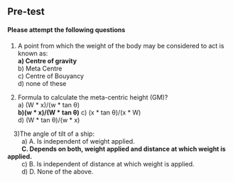 ## <b> Pre-test </b>
#### Please attempt the following questions

1) A point from which the weight of the body may be considered to act is known as:<br>
<b>a) Centre of gravity<br></b>
b) Meta Centre<br>
c) Centre of Bouyancy<br>
d) none of these<br>

2) Formula to calculate the meta-centric height (GM)?<br>
a) (W * x)/(w * tan &theta;)<br>
<b> b)(w * x)/(W * tan &theta;)</b>
c) (x * tan &theta;)/(x * W)<br>
d) (W * tan &theta;)/(w * x)<br>

&emsp;3)The angle of tilt of a ship:<br>
&emsp; &emsp;a) A.	Is independent of weight applied.<br>
&emsp; &emsp;<b>C.	Depends on both, weight applied and distance at which weight is applied. <br></b>
&emsp; &emsp;c) B.	Is independent of distance at which weight is applied.<br>
&emsp; &emsp;d) D.	None of the above.<br>

